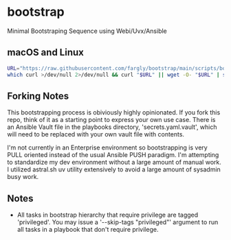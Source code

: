 
# bootstrap

Minimal Bootstraping Sequence using Webi/Uvx/Ansible

## macOS and Linux

```bash
URL="https://raw.githubusercontent.com/fargly/bootstrap/main/scripts/bootstrap.sh"
which curl >/dev/null 2>/dev/null && curl "$URL" || wget -O- "$URL" | sh
```

## Forking Notes

This bootstrapping process is obiviously highly opinionated. If you fork this repo, think of it as a starting point to express your own use case. There is an Ansible Vault file in the playbooks directory, 'secrets.yaml.vault', which will need to be replaced with your own vault file with contents.

I'm not currently in an Enterprise environment so bootstrapping is very PULL oriented instead of the usual Ansible PUSH paradigm. I'm attempting to standardize my dev environment without a large amount of manual work. I utilized astral.sh uv utility extensively to avoid a large amount of sysadmin busy work.

## Notes
* All tasks in bootstrap hierarchy that require privilege are tagged 'privileged'. You may issue a '--skip-tags "privileged"' argument to run all tasks in a playbook that don't require privilege.
